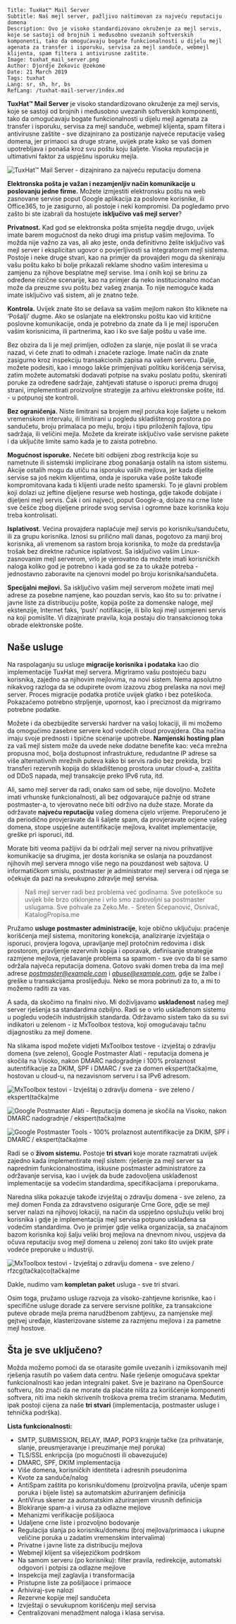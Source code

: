 ```.header
Title: TuxHat™ Mail Server
Subtitle: Naš mejl server, pažljivo naštimovan za najveću reputaciju domena
Description: Ovo je visoko standardizovano okruženje za mejl servis, koje se sastoji od brojnih i međusobno uvezanih softverskih komponenti, tako da omogućavaju bogate funkcionalnosti u dijelu mejl agenata za transfer i isporuku, servisa za mejl sanduče, webmejl klijenta, spam filtera i antivirusne zaštite.
Image: tuxhat_mail_server.png
Author: Djordje Zekovic @zekome
Date: 21 March 2019
Tags: tuxhat
Lang: sr, sh, hr, bs
RefLang: /tuxhat-mail-server/index.md
```

**TuxHat™ Mail Server** je visoko standardizovano okruženje za mejl servis, koje se sastoji od brojnih i međusobno uvezanih softverskih komponenti, tako da omogućavaju bogate funkcionalnosti u dijelu mejl agenata za transfer i isporuku, servisa za mejl sanduče, webmejl klijenta, spam filtera i antivirusne zaštite - sve dizajnirano za postizanje najveće reputacije vašeg domena, jer primaoci sa druge strane, uvijek prate kako se vaš domen upotrebljava i ponaša kroz svu poštu koju šaljete. Visoka reputacija je ultimativni faktor za uspješnu isporuku mejla.

![TuxHat™ Mail Server - dizajnirano za najveću reputaciju domena](tuxhat_mail_server.png)

**Elektronska pošta je važan i nezamjenljiv način komunikacije u poslovanju jedne firme.** Možete izmjestiti elektronsku poštu na web zasnovane servise poput Google aplikacija za poslovne korisnike, ili Office365, to je zasigurno, ali postoje i neki kompromisi. Da pogledamo prvo zašto bi ste izabrali da hostujete **isključivo vaš mejl server**?

**Privatnost.**  Kad god se elektronska pošta smješta negdje drugo, uvijek imate barem mogućnost da neko drugi ima pristup vašim mejlovima. To možda nije važno za vas, ali ako jeste, onda definitivno želite isključivo vaš mejl server i eksplicitan ugovor o povjerljivosti sa integratorom mejl sistema. Postoje i neke druge stvari,  kao na primjer da provajderi mogu da skeniraju vašu poštu kako bi bolje prikazali reklame shodno vašim interesima u zamjenu za njihove besplatne mejl servise. Ima i onih koji se brinu za određene rizične scenarije, kao na primjer da neko institucionalno moćan može da preuzme svu poštu bez vašeg znanja. To nije nemoguće kada imate isključivo vaš sistem, ali je znatno teže.

**Kontrola.** Uvijek znate što se dešava sa vašim mejlom nakon što kliknete na ‘Pošalji’ dugme. Ako se oslanjate na elektronsku poštu kao vid kritične poslovne komunikacije, onda je potrebno da znate da li je mejl isporučen vašim korisnicima, ili partnerima, kao i ko sve šalje poštu u vaše ime. 

Bez obzira da li je mejl primljen, odložen za slanje, nije poslat ili se vraća nazad, vi ćete znati to odmah i znaćete razloge. Imate način da znate zasigurno kroz inspekciju transakcionih zapisa na vašem serveru. Dalje, možete podesiti, kao i mnogo lakše primjenjivati politiku korišćenja servisa, zatim možete automatski dodavati potpise na svaku poslatu poštu, skenirati poruke za određene sadržaje, zahtjevati statuse o isporuci prema drugoj strani, implementirati proizvoljne strategije za arhivu elektronske pošte, itd. - u potpunoj ste kontroli.

**Bez ograničenja.** Niste limitrani sa brojem mejl poruka koje šaljete u nekom vremenskom intervalu, ili limitirani u pogledu  skladištenog prostora po sandučetu, broju primalaca po mejlu, broju i tipu priloženih fajlova, tipu sadržaja, ili veličini mejla. Možete da kreirate isključivo vaše servisne pakete i da uključite limite samo kada je to zaista potrebno.

**Mogućnost isporuke.** Nećete biti odbijeni zbog restrikcija koje su nametnute ili sistemski implicirane zbog ponašanja ostalih na istom sistemu. Akcije ostalih mogu da utiču na isporuku vaših mejlova, jer kada dijelite servise sa još nekim klijentima, onda je isporuka vaše pošte takođe kompromitovana kada ti klijenti urade nešto spamerski. To je glavni problem koji dolazi uz jeftine dijeljene resurse web hostinga, gdje takođe dobijate i dijeljeni mejl servis. Čak i oni najveći, poput Google-a, dolaze na crne liste sve češće zbog dijeljene prirode svog servisa i ogromne baze korisnika koju treba kontrolisati.

**Isplativost.** Većina provajdera naplaćuje mejl servis po korisniku/sandučetu, ili za grupu korisnika. Iznosi su prilično mali danas, pogotovo za manji broj korisnika, ali vremenom sa rastom broja korisnika, to može da predstavlja trošak bez direktne računice isplativost. Sa isključivo vašim Linux-zasnovanim mejl serverom, vrlo je vjerovatno da možete imati korisničkih naloga koliko god je potrebno i kada god se za to ukaže potreba - jednostavno zaboravite na cjenovni model po broju korisnika/sandučeta.  

**Specijalni mejlovi.** Sa isključivo vašim mejl serverom možete imati mejl adrese za posebne namjene, kao pouzdan servis, kao što su to: privatne i javne liste za distribuciju pošte, kopija pošte za domenske naloge, mejl ekstenzije, Internet faks, ‘push’ notifikacije, ili bilo koji mejl usmjereni servis na koji pomislite. Vi dizajnirate pravila, koja postaju dio transakcionog toka obrade elektronske pošte.


## Naše usluge

Na raspolaganju su usluge **migracije korisnika i podataka** kao dio implementacije TuxHat mejl servera. Migriramo vašu postojeću bazu korisnika, zajedno sa njihovim mejlovima, na novi sistem. Nema apsolutno nikakvog razloga da se odupirete ovom izazovu zbog prelaska na novi mejl server. Proces migracije podatka protiče uvijek glatko i bez poteškoća. Pokazaćemo potrebno strpljenje,  upornost, kao i preciznost da migriramo potrebne podatke. 

Možete i da obezbijedite serverski hardver na vašoj lokaciji, ili mi možemo da omogućimo zasebne servere kod vodećih cloud provajdera. Oba načina imaju svoje prednosti i tipične scenarije upotrebe. **Namjenski hosting plan** za vaš mejl sistem može da uvede neke dodatne benefite kao:  veća mrežna propusna moć, bolja dostupnost infrastrukture, redudantne IP adrese sa više alternativnih mrežnih puteva kako bi servis radio bez prekida, brzi transferi rezervnih kopija do skladištenog prostora unutar cloud-a, zaštita od DDoS napada, mejl transakcije preko IPv6 ruta, itd.

Ali, samo mejl server da radi, onako sam od sebe, nije dovoljno.
Možete imati vrhunske funkcionalnosti, ali bez odgovarajuće pažnje od strane postmaster-a, to vjerovatno neće biti održivo na duže staze. Morate da održavate **najveću reputaciju** vašeg domena cijelo vrijeme. Preporučeno je da periodično provjeravate da li šaljete spam, da provjeravate ocjene vašeg domena, stope uspješne autentifikacije mejlova, kvalitet implementacije, greške pri isporuci, itd.

Morate biti veoma pažljivi da bi održali mejl server na nivou prihvatljive komunikacije sa drugima, jer dosta korisnika se oslanja na pouzdanost njihovih mejl servera mnogo više nego na pouzdanost web sajtova. U informatičkom smislu, postmaster je administrator mejl servera i od njega se očekuje da pazi na sveukupno zdravlje mejl servisa.

> Naš mejl server radi bez problema već godinama. Sve poteškoće su uvijek bile brzo otklonjene i vrlo smo zadovoljni sa postmaster uslugama. Sve pohvale za Zeko.Me. - Sreten Šćepanović, Osnivač, KatalogPropisa.me

Pružamo **usluge postmaster administracije**, koje obično uključuju: praćenje korišćenja mejl sistema, monitoring konekcija, analiziranje izvještaja o isporuci, provjera logova, upravljanje mejl protočnim redovima i disk prostorom, pravljenje rezervnih kopija i oporavak, definisanje strategije razmjene mejlova, rješavanje problema sa spamom - sve ovo da bi se samo održala najveća reputacija domena. Gotovo svaki domen treba da ima mejl adrese *postmaster@example.com* i *abuse@example.com*, gdje se žalbe i greške u transakcijama proslijeđuju. Neko se mora pobrinuti za to, a mi to možemo raditi za vas. 

A sada, da skočimo na finalni nivo. Mi doživljavamo **usklađenost** našeg mejl server rješenja sa standardima ozbiljno. Radi se o vrlo usklađenom sistemu u pogledu vodećih industrijskih standarda. Održavamo sistem tako da su svi indikatori u zelenom - iz MxToolbox testova, koji omogućavaju tačnu dijagnostiku za mejl domene.

Na slikama ispod možete vidjeti MxToolbox testove - izvještaj o zdravlju domena (sve zeleno), Google Postmaster Alati - reputacija domena je skočila na Visoko, nakon DMARC nadogradnje i 100% prolaznost autentifikacije za DKIM, SPF i DMARC / sve za domen ekspert(tačka)me, hostovan u cloud-u, na nezavisnom serveru i sa IPv6 adresom.

![MxToolbox testovi - Izvještaj o zdravlju domena - sve zeleno / ekspert(tačka)me](mxtoolbox_tests_ekspert_me.png)

![Google Postmaster Alati - Reputacija domena je skočila na Visoko, nakon DMARC nadogradnje / ekspert(tačka)me](domain_reputation_after_dmarc.png)

![Google Postmaster Tools - 100% prolaznost autentifikacije za DKIM, SPF i DMARC / ekspert(tačka)me](authentication_rate_after_dmarc.png)

Radi se o **živom sistemu.** Postoje **tri stvari** koje morate razmatrati uvijek zajedno kada implementirate mejl sistem: rješenje za mejl server sa naprednim funkcionalnostima, iskusne postmaster administratore za održavanje servisa, kao i uvijek da bude zadovoljena usklađenost implementacije sa vodećim standardima, specifikacijama i preporukama. 

Naredna slika pokazuje takođe izvještaj o zdravlju domena - sve zeleno, za mejl domen Fonda za zdravstveno osiguranje Crne Gore, gdje se mejl server nalazi na njihovoj lokaciji, na način da uspješno opslužuju veliki broj korisnika i gdje je implementacija mejl servisa potpuno usklađena sa vodećim standardima. Ovo je primjer gdje velika organizacija, sa značajnom bazom korisnika koji šalju veliki broj mejlova na dnevnom nivou, uspjeva da očuva reputaciju svog mejl domena u zelenoj zoni tako što uvijek prate vodeće preporuke u industriji.

![MxToolbox testovi - Izvještaj o zdravlju domena - sve zeleno / rfzcg(tačka)co(tačka)me](mxtoolbox_tests_rfzcg_co_me.png)

Dakle, nudimo vam **kompletan paket** usluga - sve tri stvari.

Osim toga, pružamo usluge razvoja za visoko-zahtjevne korisnike, kao i specifične usluge dorade za servere servisne politike, za transakcione puteve obrade mejla prema narudžbenom zahtjevu, za namjenske mejl gejtvej uređaje, klasterizovane sisteme za razmjenu mejlova i  za pametne mejl hostove.  

## Šta je sve uključeno?

Možda možemo pomoći da se otarasite gomile uvezanih i izmiksovanih mejl rješenja rasutih po vašem data centru. Naše rješenje omogućava spektar funkcionalnosti kao jedan integralni paket. Sve je bazirano na OpenSource softveru, što znači da ne morate da plaćate ništa za korišćenje komponenti softvera, niti ima nekih skrivenih troškova prema trećim stranama. Međutim, ipak postoji cijena za naše **tri stvari** (implementacija, postmaster usluge i tehnička podrška).

**Lista funkcionalnosti:**

- SMTP, SUBMISSION, RELAY, IMAP, POP3 krajnje tačke (za prihvatanje, slanje, preusmjeravanje i preuzimanje mejl poruka)
- TLS/SSL enkripcija (po mogućnosti ili obavezujuće)
- DMARC, SPF, DKIM implementacija
- Više domena, korisničkih identiteta i adresnih pseudonima
- Kvote za sanduče/nalog
- AntiSpam zaštita po korisniku/domenu (proizvoljna pravila, učenje spam poruka i bijele liste) sa automatskim ažuriranjem definicija
- AntiVirus skener za automatskim ažuriranjem virusnih definicija
- Blokiranje spam-a i virusa za odlazne mejlove
- Mehanizmi verifikacije pošiljaoca
- Udaljene crne liste i prozvoljno bodovanje
- Regulacija slanja po korisniku/domenu (broj mejlova/primaoca i ukupne veličine poruka u zadatim vremenskim intervalima)
- Privatne i javne liste za distribuciju mejlova
- Webmejl klijent sa višejezičkom podrškom
- Na samom serveru (po korisniku): filter pravila, redirekcije, automatski odgovori i potpisi za odlazne mejlove
- Inspekcija mejl zaglavlja i transformacija
- Pristupne liste za pošiljaoce i primaoce
- Arhiviraj-sve nalozi
- Rezervne kopije mejl sandučeta
- Izvještaji o sevukupnom korišćenju mejl servisa
- Centralizovani menadžment naloga i klasa servisa.
